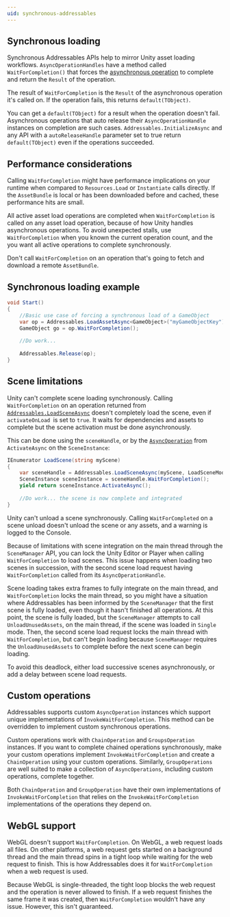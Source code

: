```yaml
---
uid: synchronous-addressables
---
```


## Synchronous loading

Synchronous Addressables APIs help to mirror Unity asset loading workflows. `AsyncOperationHandles` have a method called `WaitForCompletion()` that forces the [asynchronous operation](AddressableAssetsAsyncOperationHandle.md) to complete and return the `Result` of the operation.

The result of `WaitForCompletion` is the `Result` of the asynchronous operation it's called on. If the operation fails, this returns `default(TObject)`.

You can get a `default(TObject)` for a result when the operation doesn't fail. Asynchronous operations that auto release their `AsyncOperationHandle` instances on completion are such cases.  `Addressables.InitializeAsync` and any API with a `autoReleaseHandle` parameter set to true return `default(TObject)` even if the operations succeeded.

## Performance considerations

Calling `WaitForCompletion` might have performance implications on your runtime when compared to `Resources.Load` or `Instantiate` calls directly. If the `AssetBundle` is local or has been downloaded before and cached, these performance hits are small.

All active asset load operations are completed when `WaitForCompletion` is called on any asset load operation, because of how Unity handles asynchronous operations. To avoid unexpected stalls, use `WaitForCompletion` when you known the current operation count, and the you want all active operations to complete synchronously.

Don't call `WaitForCompletion` on an operation that's going to fetch and download a remote `AssetBundle`.

## Synchronous loading example

```c#
void Start()
{
    //Basic use case of forcing a synchronous load of a GameObject
    var op = Addressables.LoadAssetAsync<GameObject>("myGameObjectKey");
    GameObject go = op.WaitForCompletion();
    
    //Do work...
    
    Addressables.Release(op);
}
```

## Scene limitations

Unity can't complete scene loading synchronously. Calling `WaitForCompletion` on an operation returned from [`Addressables.LoadSceneAsync`](xref:UnityEngine.AddressableAssets.Addressables.LoadSceneAsync*) doesn't completely load the scene, even if `activateOnLoad `is set to `true`. It waits for dependencies and assets to complete but the scene activation must be done asynchronously. 

This can be done using the `sceneHandle`, or by the [`AsyncOperation`](xref:UnityEngine.AsyncOperation) from `ActivateAsync` on the `SceneInstance`:

```c#
IEnumerator LoadScene(string myScene)
{
    var sceneHandle = Addressables.LoadSceneAsync(myScene, LoadSceneMode.Additive);
    SceneInstance sceneInstance = sceneHandle.WaitForCompletion();
    yield return sceneInstance.ActivateAsync();
    
    //Do work... the scene is now complete and integrated
}
```

Unity can't unload a scene synchronously. Calling `WaitForCompleted` on a scene unload doesn't unload the scene or any assets, and a warning is logged to the Console.

Because of limitations with scene integration on the main thread through the `SceneManager` API, you can lock the Unity Editor or Player when calling `WaitForCompletion` to load scenes. This issue happens when loading two scenes in succession, with the second scene load request having `WaitForCompletion` called from its `AsyncOperationHandle`. 

Scene loading takes extra frames to fully integrate on the main thread, and `WaitForCompletion` locks the main thread, so you might have a situation where Addressables has been informed by the `SceneManager` that the first scene is fully loaded, even though it hasn't finished all operations. At this point, the scene is fully loaded, but the `SceneManager` attempts to call `UnloadUnusedAssets`, on the main thread, if the scene was loaded in `Single` mode. Then, the second scene load request locks the main thread with `WaitForCompletion`, but can't begin loading because `SceneManager` requires the `UnloadUnusedAssets` to complete before the next scene can begin loading.

To avoid this deadlock, either load successive scenes asynchronously, or add a delay between scene load requests.

## Custom operations

Addressables supports custom `AsyncOperation` instances which support unique implementations of `InvokeWaitForCompletion`. This method can be overridden to implement custom synchronous operations.

Custom operations work with `ChainOperation` and `GroupsOperation` instances. If you want to complete chained operations synchronously, make your custom operations implement `InvokeWaitForCompletion` and create a `ChainOperation` using your custom operations. Similarly, `GroupOperations` are well suited to make a collection of `AsyncOperations`, including custom operations, complete together.  

Both `ChainOperation` and `GroupOperation` have their own implementations of `InvokeWaitForCompletion` that relies on the `InvokeWaitForCompletion` implementations of the operations they depend on.

## WebGL support

WebGL doesn't support `WaitForCompletion`. On WebGL, a web request loads all files. On other platforms, a web request gets started on a background thread and the main thread spins in a tight loop while waiting for the web request to finish. This is how Addressables does it for `WaitForCompletion` when a web request is used.

Because WebGL is single-threaded, the tight loop blocks the web request and the operation is never allowed to finish. If a web request finishes the same frame it was created, then `WaitForCompletion` wouldn't have any issue. However, this isn't guaranteed.
